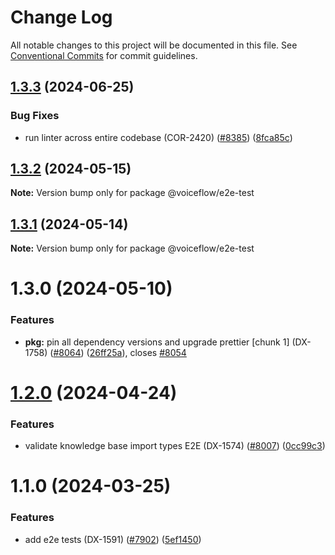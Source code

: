 # Change Log

All notable changes to this project will be documented in this file.
See [Conventional Commits](https://conventionalcommits.org) for commit guidelines.

## [1.3.3](https://github.com/voiceflow/creator-app/compare/@voiceflow/e2e-test@1.3.2...@voiceflow/e2e-test@1.3.3) (2024-06-25)

### Bug Fixes

* run linter across entire codebase (COR-2420) ([#8385](https://github.com/voiceflow/creator-app/issues/8385)) ([8fca85c](https://github.com/voiceflow/creator-app/commit/8fca85c8134d6ace1dee6753b766efc9cfb8eb06))

## [1.3.2](https://github.com/voiceflow/creator-app/compare/@voiceflow/e2e-test@1.3.1...@voiceflow/e2e-test@1.3.2) (2024-05-15)

**Note:** Version bump only for package @voiceflow/e2e-test

## [1.3.1](https://github.com/voiceflow/creator-app/compare/@voiceflow/e2e-test@1.3.0...@voiceflow/e2e-test@1.3.1) (2024-05-14)

**Note:** Version bump only for package @voiceflow/e2e-test

# 1.3.0 (2024-05-10)

### Features

* **pkg:** pin all dependency versions and upgrade prettier [chunk 1] (DX-1758) ([#8064](https://github.com/voiceflow/creator-app/issues/8064)) ([26ff25a](https://github.com/voiceflow/creator-app/commit/26ff25ab31b0aef98476d090591ded08dcc513dd)), closes [#8054](https://github.com/voiceflow/creator-app/issues/8054)

# [1.2.0](https://github.com/voiceflow/creator-app/compare/@voiceflow/e2e-test@1.1.0...@voiceflow/e2e-test@1.2.0) (2024-04-24)

### Features

* validate knowledge base import types E2E (DX-1574) ([#8007](https://github.com/voiceflow/creator-app/issues/8007)) ([0cc99c3](https://github.com/voiceflow/creator-app/commit/0cc99c30a5eee965b803e80fe35b33a566a2c712))

# 1.1.0 (2024-03-25)

### Features

* add e2e tests (DX-1591) ([#7902](https://github.com/voiceflow/creator-app/issues/7902)) ([5ef1450](https://github.com/voiceflow/creator-app/commit/5ef145086bedf8a27b2bb325d58651bb6cdb3b54))

